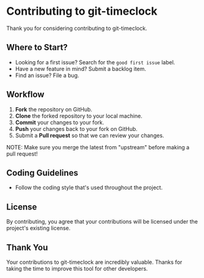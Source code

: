 # Contributing to git-timeclock

Thank you for considering contributing to git-timeclock. 

## Where to Start?

- Looking for a first issue? Search for the `good first issue` label.
- Have a new feature in mind? Submit a backlog item.
- Find an issue? File a bug.

## Workflow

1. **Fork** the repository on GitHub.
2. **Clone** the forked repository to your local machine.
3. **Commit** your changes to your fork.
4. **Push** your changes back to your fork on GitHub.
5. Submit a **Pull request** so that we can review your changes.

NOTE: Make sure you merge the latest from "upstream" before making a pull request!

## Coding Guidelines

- Follow the coding style that's used throughout the project.

## License

By contributing, you agree that your contributions will be licensed under the project's existing license.

## Thank You

Your contributions to git-timeclock are incredibly valuable. Thanks for taking the time to improve this tool for other developers.
